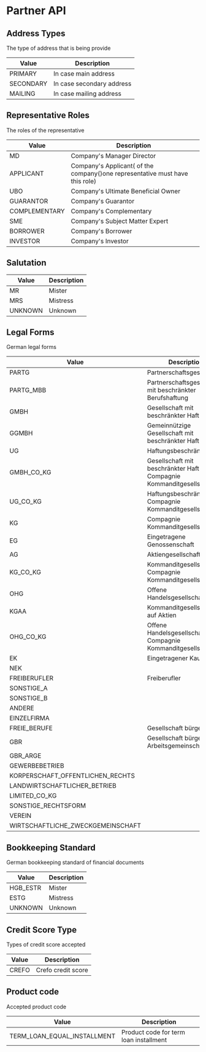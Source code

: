 # Partner API

## <a name="tb-address-type"></a>  Address Types
The type of address that is being provide

| Value     | Description               |
|-----------|---------------------------|
| PRIMARY   | In case main address      |
| SECONDARY | In case secondary address |
| MAILING   | In case mailing address   |

## <a name="tb-roles"></a>  Representative Roles
The roles of the representative

| Value               | Description                                                                      |
|---------------------|----------------------------------------------------------------------------------|
| MD                  | Company's Manager Director                                                       |
| APPLICANT           | Company's Applicant( of the company()one representative must have this role)     |
| UBO                 | Company's Ultimate Beneficial Owner                                              |
| GUARANTOR           | Company's Guarantor                                                              |
| COMPLEMENTARY       | Company's Complementary                                                          |
| SME                 | Company's  Subject Matter Expert                                                 |
| BORROWER            | Company's Borrower                                                               |
| INVESTOR            | Company's Investor                                                               |


## <a name="tb-salutation"></a> Salutation

| Value     | Description               |
|-----------|---------------------------|
| MR        | Mister                    |
| MRS       | Mistress                  |
| UNKNOWN   | Unknown                   |


## <a name="tb-legal-form"></a>  Legal Forms

German legal forms

| Value                                 | Description                                                                                    |
|---------------------------------------|------------------------------------------------------------------------------------------------|
| PARTG                                 | Partnerschaftsgesellschaft                                                                     | 
| PARTG_MBB                             | Partnerschaftsgesellschaft mit beschränkter Berufshaftung                                      | 
| GMBH                                  | Gesellschaft mit beschränkter Haftung                                                          | 
| GGMBH                                 | Gemeinnützige Gesellschaft mit beschränkter Haftung                                            | 
| UG                                    | Haftungsbeschränkt                                                                             | 
| GMBH_CO_KG                            | Gesellschaft mit beschränkter Haftung & Compagnie Kommanditgesellschaft                        | 
| UG_CO_KG                              | Haftungsbeschränkt & Compagnie Kommanditgesellschaft                                           | 
| KG                                    | Compagnie Kommanditgesellschaft                                                                | 
| EG                                    | Eingetragene Genossenschaft                                                                    | 
| AG                                    | Aktiengesellschaft                                                                             | 
| KG_CO_KG                              | Kommanditgesellschaft & Compagnie Kommanditgesellschaft                                        | 
| OHG                                   | Offene Handelsgesellschaft                                                                     | 
| KGAA                                  | Kommanditgesellschaft auf Aktien                                                               | 
| OHG_CO_KG                             | Offene Handelsgesellschaft & Compagnie Kommanditgesellschaft                                   | 
| EK                                    | Eingetragener Kaufmann                                                                         | 
| NEK                                   |                                                                                                | 
| FREIBERUFLER                          | Freiberufler                                                                                   | 
| SONSTIGE_A                            |                                                                                                | 
| SONSTIGE_B                            |                                                                                                | 
| ANDERE                                |                                                                                                | 
| EINZELFIRMA                           |                                                                                                | 
| FREIE_BERUFE                          | Gesellschaft bürgerlichen                                                                      | 
| GBR                                   | Gesellschaft bürgerlichen Arbeitsgemeinschaft                                                  |
| GBR_ARGE                              |                                                                                                | 
| GEWERBEBETRIEB                        |                                                                                                | 
| KORPERSCHAFT_OFFENTLICHEN_RECHTS      |                                                                                                | 
| LANDWIRTSCHAFTLICHER_BETRIEB          |                                                                                                | 
| LIMITED_CO_KG                         |                                                                                                | 
| SONSTIGE_RECHTSFORM                   |                                                                                                | 
| VEREIN                                |                                                                                                | 
| WIRTSCHAFTLICHE_ZWECKGEMEINSCHAFT     |                                                                                                | 

## <a name="tb-bookkeeping"></a>  Bookkeeping Standard
German bookkeeping standard of financial documents

| Value      | Description               |
|------------|---------------------------|
| HGB_ESTR   | Mister                    |
| ESTG       | Mistress                  |
| UNKNOWN    | Unknown                   |

## <a name="tb-credit-score-type"></a>  Credit Score Type
Types of credit score accepted

| Value      | Description           |
|------------|-----------------------|
| CREFO      | Crefo credit score    |

## <a name="tb-product-code"></a> Product code
Accepted product code

| Value                         | Description                              |
|-------------------------------|------------------------------------------|
| TERM_LOAN_EQUAL_INSTALLMENT   | Product code for term loan installment   |